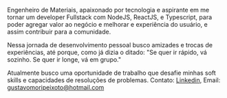 
Engenheiro de Materiais, apaixonado por tecnologia e aspirante em me tornar um developer Fullstack com NodeJS, ReactJS, e Typescript, para poder agregar valor ao negócio e melhorar e experiência do usuário, e assim contribuir para a comunidade.

Nessa jornada de desenvolvimento pessoal busco amizades e trocas de experiências, até porque, como já dizia o ditado:
"Se quer ir rápido, vá sozinho. Se quer ir longe, vá em grupo."

Atualmente busco uma oportunidade de trabalho que desafie minhas soft skills e capacidades de resoluções de problemas. 
Contato: [Linkedin](https://www.linkedin.com/in/gustavomoripeixoto), Email: gustavomoripeixoto@hotmail.com
